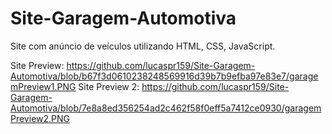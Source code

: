 # Site-Garagem-Automotiva
Site com anúncio de veículos utilizando HTML, CSS, JavaScript.

Site Preview: https://github.com/lucaspr159/Site-Garagem-Automotiva/blob/b67f3d0610238248569916d39b7b9efba97e83e7/garagemPreview1.PNG
Site Preview 2: https://github.com/lucaspr159/Site-Garagem-Automotiva/blob/7e8a8ed356254ad2c462f58f0eff5a7412ce0930/garagemPreview2.PNG
